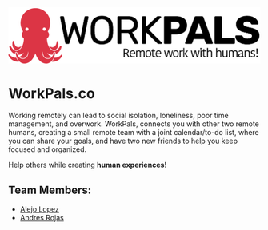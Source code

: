![Work Pals CO](workpals-logo.png?raw=true "WorkPals.co")

# WorkPals.co

Working remotely can lead to social isolation, loneliness, poor time management, and overwork. WorkPals, connects you with other two remote humans, creating a small remote team with a joint calendar/to-do list, where you can share your goals, and have two new friends to help you keep focused and organized.

Help others while creating **human experiences**!

## Team Members:

- [Alejo Lopez](https://www.linkedin.com/in/alejolo311/)
- [Andres Rojas](https://www.linkedin.com/in/andreserojasi/)

